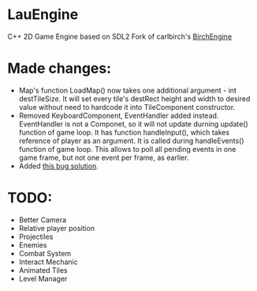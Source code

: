 # LauEngine
C++ 2D Game Engine based on SDL2 
Fork of carlbirch's [BirchEngine](https://github.com/carlbirch/BirchEngine)

# Made changes:
- Map's function LoadMap() now takes one additional argument - int destTileSize. It will set every tile's destRect height and width to desired value without need to hardcode it into TileComponent constructor.
- Removed KeyboardComponent, EventHandler added instead. EventHandler is not a Componet, so it will not update durning update() function of game loop. It has function handleInput(), which takes reference of player as an argument. It is called during handleEvents() function of game loop. This allows to poll all pending events in one game frame, but not one event per frame, as earlier.
- Added [this bug solution](https://github.com/carlbirch/BirchEngine/pull/4).

# TODO:
- Better Camera
- Relative player position
- Projectiles
- Enemies
- Combat System
- Interact Mechanic
- Animated Tiles
- Level Manager
